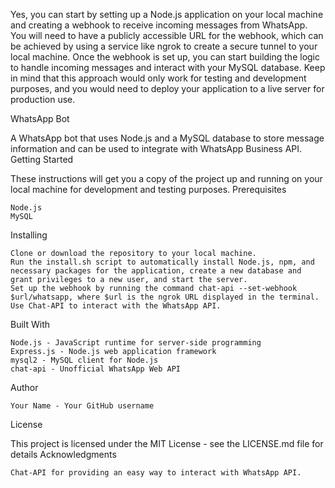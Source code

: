 Yes, you can start by setting up a Node.js application on your local machine and creating a webhook to receive incoming messages from WhatsApp. You will need to have a publicly accessible URL for the webhook, which can be achieved by using a service like ngrok to create a secure tunnel to your local machine. Once the webhook is set up, you can start building the logic to handle incoming messages and interact with your MySQL database. Keep in mind that this approach would only work for testing and development purposes, and you would need to deploy your application to a live server for production use.


WhatsApp Bot

A WhatsApp bot that uses Node.js and a MySQL database to store message information and can be used to integrate with WhatsApp Business API.
Getting Started

These instructions will get you a copy of the project up and running on your local machine for development and testing purposes.
Prerequisites

    Node.js
    MySQL

Installing

    Clone or download the repository to your local machine.
    Run the install.sh script to automatically install Node.js, npm, and necessary packages for the application, create a new database and grant privileges to a new user, and start the server.
    Set up the webhook by running the command chat-api --set-webhook $url/whatsapp, where $url is the ngrok URL displayed in the terminal.
    Use Chat-API to interact with the WhatsApp API.

Built With

    Node.js - JavaScript runtime for server-side programming
    Express.js - Node.js web application framework
    mysql2 - MySQL client for Node.js
    chat-api - Unofficial WhatsApp Web API

Author

    Your Name - Your GitHub username

License

This project is licensed under the MIT License - see the LICENSE.md file for details
Acknowledgments

    Chat-API for providing an easy way to interact with WhatsApp API.
